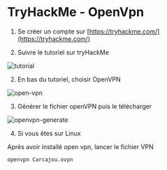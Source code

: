 # TryHackMe - OpenVpn

1)  Se créer un compte sur [https://tryhackme.com/](https://tryhackme.com/)

2) Suivre le tutoriel sur tryHackMe

![tutorial](C:\Users\super\Documents\HEIG-git\Y-CTF\tutorial\assets\try-hack-me\tutorial.PNG)

2) En bas du tutoriel, choisir OpenVPN

![open-vpn](C:\Users\super\Documents\HEIG-git\Y-CTF\tutorial\assets\try-hack-me\open-vpn.PNG)



3) Générer le fichier openVPN puis le télécharger

![openvpn-generate](C:\Users\super\Documents\HEIG-git\Y-CTF\tutorial\assets\try-hack-me\openvpn-generate.PNG)



4) Si vous êtes sur Linux

Après avoir installé open vpn, lancer le fichier VPN

```bash
openvpn Carcajou.ovpn
```

